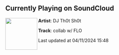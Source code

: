 ## Currently Playing on SoundCloud

[<img align="left" width="100" src="https://i1.sndcdn.com/artworks-zJf4oYTjJpUcLUs3-q3UIvg-t500x500.jpg">](https://soundcloud.com/dj-thot-shot/collab-w-flo?in=saxurn/sets/mad-dusty)

**Artist**: DJ Th0t Sh0t 

**Track**: collab w/ FLO

Last updated at 04/11/2024 15:48
